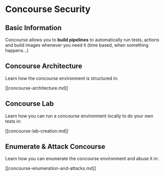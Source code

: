 # Concourse Security

## Basic Information

Concourse allows you to **build pipelines** to automatically run tests, actions and build images whenever you need it (time based, when something happens...)

## Concourse Architecture

Learn how the concourse environment is structured in:

[[concourse-architecture.md]]

## Concourse Lab

Learn how you can run a concourse environment locally to do your own tests in:

[[concourse-lab-creation.md]]

## Enumerate & Attack Concourse

Learn how you can enumerate the concourse environment and abuse it in:

[[concourse-enumeration-and-attacks.md]]

